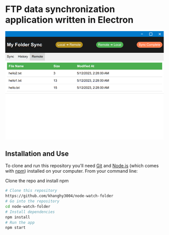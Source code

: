 # FTP data synchronization application written in Electron

![node-watch-folder-screenshot](Screenshot.png)
## Installation and Use

To clone and run this repository you'll need [Git](https://git-scm.com) and [Node.js](https://nodejs.org/en/download/) (which comes with [npm](http://npmjs.com)) installed on your computer. From your command line:

Clone the repo and install npm
```bash
# Clone this repository
https://github.com/khanghy3004/node-watch-folder
# Go into the repository
cd node-watch-folder
# Install dependencies
npm install
# Run the app
npm start
```
